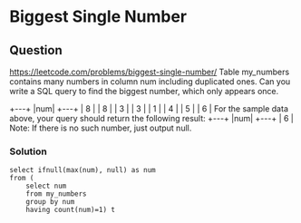# Biggest Single Number
## Question
https://leetcode.com/problems/biggest-single-number/
Table my_numbers contains many numbers in column num including duplicated ones.
Can you write a SQL query to find the biggest number, which only appears once.

+---+
|num|
+---+
| 8 |
| 8 |
| 3 |
| 3 |
| 1 |
| 4 |
| 5 |
| 6 | 
For the sample data above, your query should return the following result:
+---+
|num|
+---+
| 6 |
Note:
If there is no such number, just output null.
### Solution
```
select ifnull(max(num), null) as num
from (
    select num 
    from my_numbers
    group by num
    having count(num)=1) t
```
